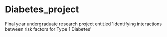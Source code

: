 # Diabetes_project
Final year undergraduate research project entitled 'Identifying interactions between risk factors for Type 1 Diabetes'
